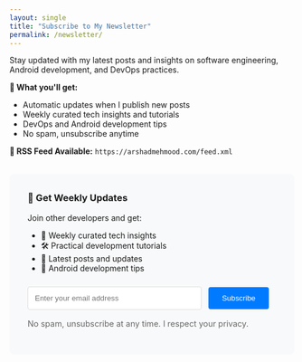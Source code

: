 ```yaml
---
layout: single
title: "Subscribe to My Newsletter"
permalink: /newsletter/
---
```


Stay updated with my latest posts and insights on software engineering, Android development, and DevOps practices.

**🎯 What you'll get:**
- Automatic updates when I publish new posts
- Weekly curated tech insights and tutorials
- DevOps and Android development tips
- No spam, unsubscribe anytime

**📡 RSS Feed Available:** `https://arshadmehmood.com/feed.xml`

<div style="background: #f8f9fa; padding: 2rem; border-radius: 8px; margin: 2rem 0;">
  <h3 style="margin-top: 0;">📧 Get Weekly Updates</h3>
  <p>Join other developers and get:</p>
  <ul>
    <li>🎯 Weekly curated tech insights</li>
    <li>🛠️ Practical development tutorials</li>
    <li>🚀 Latest posts and updates</li>
    <li>📱 Android development tips</li>
  </ul>
  
  <!-- Option 1: Mailchimp (Recommended) -->
  <!-- Replace YOUR_MAILCHIMP_ACTION_URL with your actual Mailchimp form action URL -->
  <form action="https://your-domain.us1.list-manage.com/subscribe/post?u=YOUR_USER_ID&amp;id=YOUR_LIST_ID" method="post" target="_blank" style="margin-top: 1.5rem;">
    <input type="email" name="EMAIL" placeholder="Enter your email address" required 
           style="padding: 0.75rem; border: 1px solid #ddd; border-radius: 4px; width: 70%; margin-right: 0.5rem;">
    <!-- Anti-bot field (hidden) -->
    <div style="position: absolute; left: -5000px;" aria-hidden="true">
      <input type="text" name="b_YOUR_USER_ID_YOUR_LIST_ID" tabindex="-1" value="">
    </div>
    <button type="submit" 
            style="padding: 0.75rem 1.5rem; background: #007bff; color: white; border: none; border-radius: 4px; cursor: pointer;">
      Subscribe
    </button>
  </form>
  
  <!-- Option 2: ConvertKit (Alternative) -->
  <!-- 
  <form action="https://app.convertkit.com/forms/YOUR_FORM_ID/subscriptions" method="post" style="margin-top: 1.5rem;">
    <input type="email" name="email_address" placeholder="Enter your email address" required 
           style="padding: 0.75rem; border: 1px solid #ddd; border-radius: 4px; width: 70%; margin-right: 0.5rem;">
    <button type="submit" 
            style="padding: 0.75rem 1.5rem; background: #007bff; color: white; border: none; border-radius: 4px; cursor: pointer;">
      Subscribe
    </button>
  </form>
  -->
  
  <!-- Option 3: Simple Contact Form (No service) -->
  <!--
  <form action="mailto:your-email@example.com" method="post" enctype="text/plain" style="margin-top: 1.5rem;">
    <input type="email" name="email" placeholder="Enter your email address" required 
           style="padding: 0.75rem; border: 1px solid #ddd; border-radius: 4px; width: 70%; margin-right: 0.5rem;">
    <button type="submit" 
            style="padding: 0.75rem 1.5rem; background: #007bff; color: white; border: none; border-radius: 4px; cursor: pointer;">
      Subscribe
    </button>
  </form>
  -->
  
  <p style="font-size: 0.9rem; color: #666; margin-top: 1rem;">
    No spam, unsubscribe at any time. I respect your privacy.
  </p>
</div>
